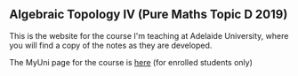 ## Algebraic Topology IV (Pure Maths Topic D 2019)

This is the website for the course I'm teaching at Adelaide University, where you will find a copy of the notes as they are developed.

The MyUni page for the course is [here](https://myuni.adelaide.edu.au/courses/45452) (for enrolled students only)
